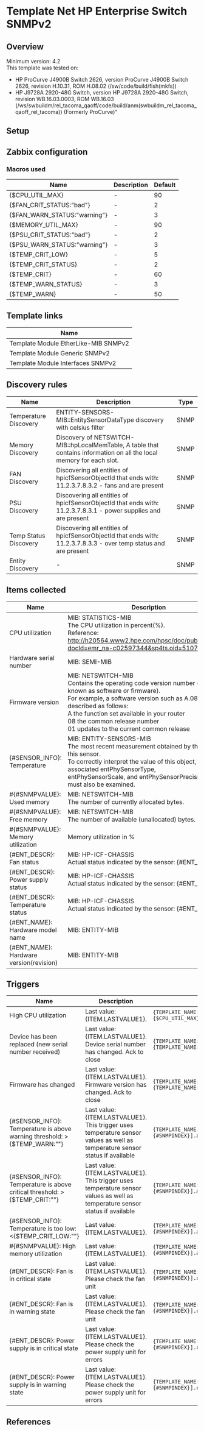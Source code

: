 
# Template Net HP Enterprise Switch SNMPv2

## Overview

Minimum version: 4.2  
This template was tested on:

- HP ProCurve J4900B Switch 2626, version ProCurve J4900B Switch 2626, revision H.10.31, ROM H.08.02 (/sw/code/build/fish(mkfs))
- HP J9728A 2920-48G Switch, version HP J9728A 2920-48G Switch, revision WB.16.03.0003, ROM WB.16.03 (/ws/swbuildm/rel_tacoma_qaoff/code/build/anm(swbuildm_rel_tacoma_qaoff_rel_tacoma)) (Formerly ProCurve)"

## Setup


## Zabbix configuration


### Macros used

|Name|Description|Default|
|----|-----------|-------|
|{$CPU_UTIL_MAX}|-|90|
|{$FAN_CRIT_STATUS:"bad"}|-|2|
|{$FAN_WARN_STATUS:"warning"}|-|3|
|{$MEMORY_UTIL_MAX}|-|90|
|{$PSU_CRIT_STATUS:"bad"}|-|2|
|{$PSU_WARN_STATUS:"warning"}|-|3|
|{$TEMP_CRIT_LOW}|-|5|
|{$TEMP_CRIT_STATUS}|-|2|
|{$TEMP_CRIT}|-|60|
|{$TEMP_WARN_STATUS}|-|3|
|{$TEMP_WARN}|-|50|

## Template links

|Name|
|----|
|Template Module EtherLike-MIB SNMPv2|
|Template Module Generic SNMPv2|
|Template Module Interfaces SNMPv2|

## Discovery rules

|Name|Description|Type|
|----|-----------|----|
|Temperature Discovery|ENTITY-SENSORS-MIB::EntitySensorDataType discovery with celsius filter|SNMP|
|Memory Discovery|Discovery of NETSWITCH-MIB::hpLocalMemTable, A table that contains information on all the local memory for each slot.|SNMP|
|FAN Discovery|Discovering all entities of hpicfSensorObjectId that ends with: 11.2.3.7.8.3.2 - fans and are present|SNMP|
|PSU Discovery|Discovering all entities of hpicfSensorObjectId that ends with: 11.2.3.7.8.3.1 - power supplies and are present|SNMP|
|Temp Status Discovery|Discovering all entities of hpicfSensorObjectId that ends with: 11.2.3.7.8.3.3 - over temp status and are present|SNMP|
|Entity Discovery|-|SNMP|

## Items collected

|Name|Description|Type|
|----|-----------|----|
|CPU utilization|MIB: STATISTICS-MIB</br>The CPU utilization in percent(%).</br>Reference: http://h20564.www2.hpe.com/hpsc/doc/public/display?docId=emr_na-c02597344&sp4ts.oid=51079|SNMP|
|Hardware serial number|MIB: SEMI-MIB</br>|SNMP|
|Firmware version|MIB: NETSWITCH-MIB</br>Contains the operating code version number (also known as software or firmware).</br>For example, a software version such as A.08.01 is described as follows:</br>A    the function set available in your router</br>08   the common release number</br>01   updates to the current common release|SNMP|
|{#SENSOR_INFO}: Temperature|MIB: ENTITY-SENSORS-MIB</br>The most recent measurement obtained by the agent for this sensor.</br>To correctly interpret the value of this object, the associated entPhySensorType,</br>entPhySensorScale, and entPhySensorPrecision objects must also be examined.|SNMP|
|#{#SNMPVALUE}: Used memory|MIB: NETSWITCH-MIB</br>The number of currently allocated bytes.|SNMP|
|#{#SNMPVALUE}: Free memory|MIB: NETSWITCH-MIB</br>The number of available (unallocated) bytes.|SNMP|
|#{#SNMPVALUE}: Memory utilization|Memory utilization in %|CALCULATED|
|{#ENT_DESCR}: Fan status|MIB: HP-ICF-CHASSIS</br>Actual status indicated by the sensor: {#ENT_DESCR}|SNMP|
|{#ENT_DESCR}: Power supply status|MIB: HP-ICF-CHASSIS</br>Actual status indicated by the sensor: {#ENT_DESCR}|SNMP|
|{#ENT_DESCR}: Temperature status|MIB: HP-ICF-CHASSIS</br>Actual status indicated by the sensor: {#ENT_DESCR}|SNMP|
|{#ENT_NAME}: Hardware model name|MIB: ENTITY-MIB</br>|SNMP|
|{#ENT_NAME}: Hardware version(revision)|MIB: ENTITY-MIB</br>|SNMP|


## Triggers

|Name|Description|Expression|
|----|-----------|----|
|High CPU utilization|Last value: {ITEM.LASTVALUE1}.|`{TEMPLATE_NAME:system.cpu.util[hpSwitchCpuStat.0].avg(5m)}>{$CPU_UTIL_MAX}`|
|Device has been replaced (new serial number received)|Last value: {ITEM.LASTVALUE1}.</br>Device serial number has changed. Ack to close|`{TEMPLATE_NAME:system.hw.serialnumber.diff()}=1 and {TEMPLATE_NAME:system.hw.serialnumber.strlen()}>0`|
|Firmware has changed|Last value: {ITEM.LASTVALUE1}.</br>Firmware version has changed. Ack to close|`{TEMPLATE_NAME:system.hw.firmware.diff()}=1 and {TEMPLATE_NAME:system.hw.firmware.strlen()}>0`|
|{#SENSOR_INFO}: Temperature is above warning threshold: >{$TEMP_WARN:""}|Last value: {ITEM.LASTVALUE1}.</br>This trigger uses temperature sensor values as well as temperature sensor status if available|`{TEMPLATE_NAME:sensor.temp.value[entPhySensorValue.{#SNMPINDEX}].avg(5m)}>{$TEMP_WARN:""}`|
|{#SENSOR_INFO}: Temperature is above critical threshold: >{$TEMP_CRIT:""}|Last value: {ITEM.LASTVALUE1}.</br>This trigger uses temperature sensor values as well as temperature sensor status if available|`{TEMPLATE_NAME:sensor.temp.value[entPhySensorValue.{#SNMPINDEX}].avg(5m)}>{$TEMP_CRIT:""}`|
|{#SENSOR_INFO}: Temperature is too low: <{$TEMP_CRIT_LOW:""}|Last value: {ITEM.LASTVALUE1}.|`{TEMPLATE_NAME:sensor.temp.value[entPhySensorValue.{#SNMPINDEX}].avg(5m)}<{$TEMP_CRIT_LOW:""}`|
|#{#SNMPVALUE}: High memory utilization|Last value: {ITEM.LASTVALUE1}.|`{TEMPLATE_NAME:vm.memory.pused[vm.memory.pused.{#SNMPINDEX}].avg(5m)}>{$MEMORY_UTIL_MAX}`|
|{#ENT_DESCR}: Fan is in critical state|Last value: {ITEM.LASTVALUE1}.</br>Please check the fan unit|`{TEMPLATE_NAME:sensor.fan.status[hpicfSensorStatus.{#SNMPINDEX}].count(#1,{$FAN_CRIT_STATUS:"bad"},eq)}=1`|
|{#ENT_DESCR}: Fan is in warning state|Last value: {ITEM.LASTVALUE1}.</br>Please check the fan unit|`{TEMPLATE_NAME:sensor.fan.status[hpicfSensorStatus.{#SNMPINDEX}].count(#1,{$FAN_WARN_STATUS:"warning"},eq)}=1`|
|{#ENT_DESCR}: Power supply is in critical state|Last value: {ITEM.LASTVALUE1}.</br>Please check the power supply unit for errors|`{TEMPLATE_NAME:sensor.psu.status[hpicfSensorStatus.{#SNMPINDEX}].count(#1,{$PSU_CRIT_STATUS:"bad"},eq)}=1`|
|{#ENT_DESCR}: Power supply is in warning state|Last value: {ITEM.LASTVALUE1}.</br>Please check the power supply unit for errors|`{TEMPLATE_NAME:sensor.psu.status[hpicfSensorStatus.{#SNMPINDEX}].count(#1,{$PSU_WARN_STATUS:"warning"},eq)}=1`|

## References

